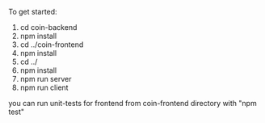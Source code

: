 To get started:
1. cd coin-backend
2. npm install
3. cd ../coin-frontend
4. npm install
5. cd ../
6. npm install
7. npm run server
8. npm run client

you can run unit-tests for frontend from coin-frontend directory with "npm test"